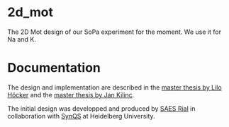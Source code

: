 # 2d_mot
The 2D Mot design of our SoPa experiment for the moment. We use it for Na and K.

# Documentation

The design and implementation are described in the [master thesis by Lilo Höcker](https://www.kip.uni-heidelberg.de/Veroeffentlichungen/details.php?id=4016) and the [master thesis by Jan Kilinc](https://www.kip.uni-heidelberg.de/Veroeffentlichungen/details.php?id=4015).

The initial design was developped and produced by [SAES Rial](http://saesrial.com/) in collaboration with [SynQS](http://www.kip.uni-heidelberg.de/synqs/) at Heidelberg University. 
